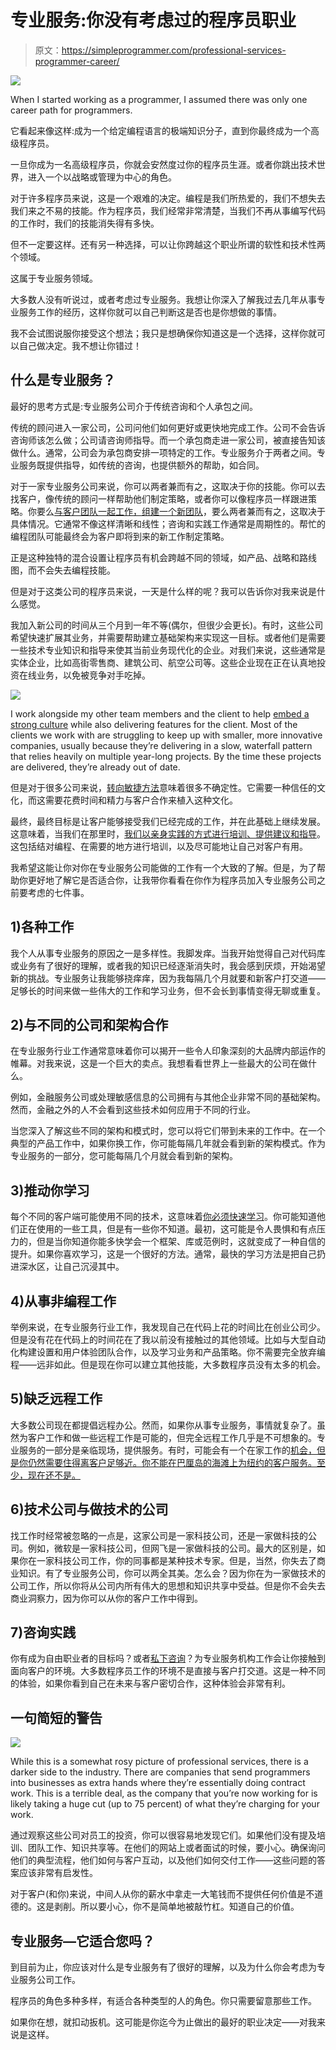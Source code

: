# 专业服务:你没有考虑过的程序员职业

> 原文：<https://simpleprogrammer.com/professional-services-programmer-career/>

![](img/24b9edf73c4e2f303cef607216a2bb68.png)

When I started working as a programmer, I assumed there was only one career path for programmers.

它看起来像这样:成为一个给定编程语言的极端知识分子，直到你最终成为一个高级程序员。

一旦你成为一名高级程序员，你就会安然度过你的程序员生涯。或者你跳出技术世界，进入一个以战略或管理为中心的角色。

对于许多程序员来说，这是一个艰难的决定。编程是我们所热爱的，我们不想失去我们来之不易的技能。作为程序员，我们经常非常清楚，当我们不再从事编写代码的工作时，我们的技能消失得有多快。

但不一定要这样。还有另一种选择，可以让你跨越这个职业所谓的软性和技术性两个领域。

这属于专业服务领域。

大多数人没有听说过，或者考虑过专业服务。我想让你深入了解我过去几年从事专业服务工作的经历，这样你就可以自己判断这是否也是你想做的事情。

我不会试图说服你接受这个想法；我只是想确保你知道这是一个选择，这样你就可以自己做决定。我不想让你错过！

## 什么是专业服务？

最好的思考方式是:专业服务公司介于传统咨询和个人承包之间。

传统的顾问进入一家公司，公司问他们如何更好或更快地完成工作。公司不会告诉咨询师该怎么做；公司请咨询师指导。而一个承包商走进一家公司，被直接告知该做什么。通常，公司会为承包商安排一项特定的工作。专业服务介于两者之间。专业服务既提供指导，如传统的咨询，也提供额外的帮助，如合同。

对于一家专业服务公司来说，你可以两者兼而有之，这取决于你的技能。你可以去找客户，像传统的顾问一样帮助他们制定策略，或者你可以像程序员一样跟进策略。你要么[与客户团队一起工作，组建一个新团队](https://simpleprogrammer.com/working-on-a-team/)，要么两者兼而有之，这取决于具体情况。它通常不像这样清晰和线性；咨询和实践工作通常是周期性的。帮忙的编程团队可能最终会为客户即将到来的新工作制定策略。

正是这种独特的混合设置让程序员有机会跨越不同的领域，如产品、战略和路线图，而不会失去编程技能。

但是对于这类公司的程序员来说，一天是什么样的呢？我可以告诉你对我来说是什么感觉。

我加入新公司的时间从三个月到一年不等(偶尔，但很少会更长)。有时，这些公司希望快速扩展其业务，并需要帮助建立基础架构来实现这一目标。或者他们是需要一些技术专业知识和指导来使其当前业务现代化的企业。对我们来说，这些通常是实体企业，比如高街零售商、建筑公司、航空公司等。这些企业现在正在认真地投资在线业务，以免被竞争对手吃掉。

![](img/76fa043566b6c852129d5ef779675631.png)

I work alongside my other team members and the client to help [embed a strong culture](https://www.thedevcoach.co.uk/building-workplace-learning-culture/) while also delivering features for the client. Most of the clients we work with are struggling to keep up with smaller, more innovative companies, usually because they’re delivering in a slow, waterfall pattern that relies heavily on multiple year-long projects. By the time these projects are delivered, they’re already out of date.

但是对于很多公司来说，[转向敏捷方法](https://thedevcoach.co.uk/the-truth-about-successful-agile-the-secret-is-the-technology/)意味着很多不确定性。它需要一种信任的文化，而这需要花费时间和精力与客户合作来植入这种文化。

最终，最终目标是让客户能够接受我们已经完成的工作，并在此基础上继续发展。这意味着，当我们在那里时，[我们以亲身实践的方式进行培训、提供建议和指导](https://www.thedevcoach.co.uk/a-programmers-coaching-cheat-sheet/)。这包括结对编程、在需要的地方进行培训，以及尽可能地让自己对客户有用。

我希望这能让你对你在专业服务公司能做的工作有一个大致的了解。但是，为了帮助你更好地了解它是否适合你，让我带你看看在你作为程序员加入专业服务公司之前要考虑的七件事。

## 1)各种工作

我个人从事专业服务的原因之一是多样性。我脚发痒。当我开始觉得自己对代码库或业务有了很好的理解，或者我的知识已经逐渐消失时，我会感到厌烦，开始渴望新的挑战。专业服务让我能够挠痒痒，因为我每隔几个月就要和新客户打交道——足够长的时间来做一些伟大的工作和学习业务，但不会长到事情变得无聊或重复。

## 2)与不同的公司和架构合作

在专业服务行业工作通常意味着你可以揭开一些令人印象深刻的大品牌内部运作的帷幕。对我来说，这是一个巨大的卖点。我想看看世界上一些最大的公司在做什么。

例如，金融服务公司或处理敏感信息的公司拥有与其他企业非常不同的基础架构。然而，金融之外的人不会看到这些技术如何应用于不同的行业。

当您深入了解这些不同的架构和模式时，您可以将它们带到未来的工作中。在一个典型的产品工作中，如果你换工作，你可能每隔几年就会看到新的架构模式。作为专业服务的一部分，您可能每隔几个月就会看到新的架构。

## 3)推动你学习

每个不同的客户端可能使用不同的技术，这意味着[你必须快速学习](https://simpleprogrammer.com/products/learn-anything/)。你可能知道他们正在使用的一些工具，但是有一些你不知道。最初，这可能是令人畏惧和有点压力的，但是当你知道你能多快学会一个框架、库或范例时，这就变成了一种自信的提升。如果你喜欢学习，这是一个很好的方法。通常，最快的学习方法是把自己扔进深水区，让自己沉浸其中。

## 4)从事非编程工作

举例来说，在专业服务行业工作，我发现自己在代码上花的时间比在创业公司少。但是没有花在代码上的时间花在了我以前没有接触过的其他领域。比如与大型自动化构建设置和用户体验团队合作，以及学习业务和产品策略。你不需要完全放弃编程——远非如此。但是现在你可以建立其他技能，大多数程序员没有太多的机会。

## 5)缺乏远程工作

大多数公司现在都提倡远程办公。然而，如果你从事专业服务，事情就复杂了。虽然为客户工作和做一些远程工作是可能的，但完全远程工作几乎是不可想象的。专业服务的一部分是亲临现场，提供服务。有时，可能会有一个在家工作的[机会，但是你仍然需要住得离客户足够近。你不能在巴厘岛的海滩上为纽约的客户服务。至少，现在还不是。](http://www.amazon.com/exec/obidos/ASIN/0804137501/makithecompsi-20)

## 6)技术公司与做技术的公司

找工作时经常被忽略的一点是，这家公司是一家科技公司，还是一家做科技的公司。例如，微软是一家科技公司，但网飞是一家做科技的公司。最大的区别是，如果你在一家科技公司工作，你的同事都是某种技术专家。但是，当然，你失去了商业知识。有了专业服务公司，你可以两全其美。怎么会？因为你在为一家做技术的公司工作，所以你将从公司内所有伟大的思想和知识共享中受益。但是你不会失去商业洞察力，因为你可以从你的客户工作中得到。

## 7)咨询实践

你有成为自由职业者的目标吗？或者[私下咨询](https://simpleprogrammer.com/do-you-really-bill-300-an-hour/)？为专业服务机构工作会让你接触到面向客户的环境。大多数程序员工作的环境不是直接与客户打交道。这是一种不同的体验，如果你看到自己在未来与客户密切合作，这种体验会非常有利。

## 一句简短的警告

![](img/4d18dec36aa78df07028ffcbb2820c54.png)

While this is a somewhat rosy picture of professional services, there is a darker side to the industry. There are companies that send programmers into businesses as extra hands where they’re essentially doing contract work. This is a terrible deal, as the company that you’re now working for is likely taking a huge cut (up to 75 percent) of what they’re charging for your work.

通过观察这些公司对员工的投资，你可以很容易地发现它们。如果他们没有提及培训、团队工作、知识共享等。在他们的网站上或者面试的时候，要小心。确保询问他们的典型流程，他们如何与客户互动，以及他们如何交付工作——这些问题的答案应该非常有启发性。

对于客户(和你)来说，中间人从你的薪水中拿走一大笔钱而不提供任何价值是不道德的。这是剥削。所以要小心，你不是简单地被敲竹杠。知道自己的价值。

## 专业服务—它适合您吗？

到目前为止，你应该对什么是专业服务有了很好的理解，以及为什么你会考虑为专业服务公司工作。

程序员的角色多种多样，有适合各种类型的人的角色。你只需要留意那些工作。

如果你在想，就扣动扳机。这可能是你迄今为止做出的最好的职业决定——对我来说是这样。